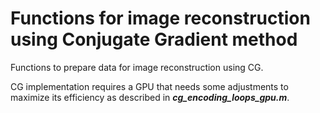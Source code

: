 # Functions for image reconstruction using Conjugate Gradient method
Functions to prepare data for image reconstruction using CG.

CG implementation requires a GPU that needs some adjustments to maximize its efficiency as described in ***cg_encoding_loops_gpu.m***.
